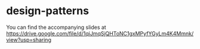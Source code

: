 # design-patterns
You can find the accompanying slides at https://drive.google.com/file/d/1qiJmqSjQHToNC1gxMPyfYGyLm4K4Mmnk/view?usp=sharing
